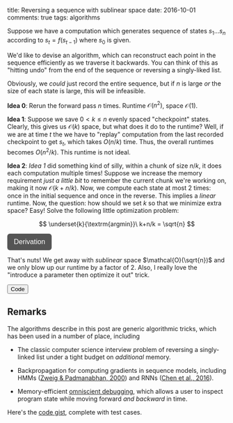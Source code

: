 title: Reversing a sequence with sublinear space
date: 2016-10-01
comments: true
tags: algorithms

Suppose we have a computation which generates sequence of states $s_1 \ldots
s_n$ according to $s_{t} = f(s_{t-1})$ where $s_0$ is given.

We'd like to devise an algorithm, which can reconstruct each point in the
sequence efficiently as we traverse it backwards. You can think of this as
"hitting undo" from the end of the sequence or reversing a singly-liked list.

Obviously, we *could* just record the entire sequence, but if $n$ is large *or*
the size of each state is large, this will be infeasible.

**Idea 0**: Rerun the forward pass $n$ times. Runtime $\mathcal{O}(n^2)$, space
  $\mathcal{O}(1)$.

**Idea 1**: Suppose we save $0 < k \le n$ evenly spaced "checkpoint" states.
Clearly, this gives us $\mathcal{O}(k)$ space, but what does it do to the
runtime?  Well, if we are at time $t$ the we have to "replay" computation from
the last recorded checkpoint to get $s_t$, which takes $O(n/k)$ time. Thus, the
overall runtimes becomes $O(n^2/k)$. This runtime is not ideal.

**Idea 2**: *Idea 1* did something kind of silly, within a chunk of size $n/k$,
it does each computation multiple times! Suppose we increase the memory
requirement *just a little bit* to remember the current chunk we're working on,
making it now $\mathcal{O}(k + n/k)$. Now, we compute each state at most $2$
times: once in the initial sequence and once in the reverse. This implies a
*linear* runtime.  Now, the question: how should we set $k$ so that we minimize
extra space? Easy! Solve the following little optimization problem:

$$
\underset{k}{\textrm{argmin}}\ k+n/k = \sqrt{n}
$$

<style>
.toggle-button {
    background-color: #555555;
    border: none;
    color: white;
    padding: 10px 15px;
    border-radius: 6px;
    text-align: center;
    text-decoration: none;
    display: inline-block;
    font-size: 16px;
    cursor: pointer;
}
.derivation {
  background-color: #f2f2f2;
  border: thin solid #ddd;
  padding: 10px;
  margin-bottom: 10px;
}
</style>

<script>
// workaround for when markdown/mathjax gets confused by the
// javascript dollar function.
function toggle(x) { $(x).toggle(); }
</script>

<button onclick="toggle('#derivation-optimal-space')" class="toggle-button">Derivation</button>
<div id="derivation-optimal-space" style="display:none;" class="derivation">
To get the minimum, we solve for $k$ that sets the derivative to zero.
$$
\begin{eqnarray}
    0 &=& \frac{\partial}{\partial k} \left[ k+n/k \right] \\
      &=& 1-n/k^2 \\
n/k^2 &=& 1 \\
  k^2 &=& n \\
    k &=& \sqrt{n}
\end{eqnarray}
$$
<br/>

Since it's safe to assume that $n,k \ge 1$ and $\frac{\partial^2}{\partial k\,
\partial k} = 2 n / k^3 > 0$ this is indeed a minimum. It's also global minimum
because $k+n/k$ is convex in $k$ when $n,k > 0$.

</div>

That's nuts! We get away with *sublinear* space $\mathcal{O}(\sqrt{n})$ and we
only blow up our runtime by a factor of 2. Also, I really love the "introduce a
parameter then optimize it out" trick.

<button onclick="toggle('#code-sqrt-space')">Code</button>
<div id="code-sqrt-space" style="display:none;">
```python
def sqrt_space(f, s0, n):
    k = int(ceil(sqrt(n)))
    memory = {}
    s = s0
    t = 0
    while t <= n:
        if t % k == 0:
            memory[t] = s
        s = f(s)
        t += 1
    b = n
    while b >= k:
        # last chunk may be shorter than k.
        c = ((n % k) or k) if b == n else k
        for s in reversed(step(f, memory[b-c], c)):
            yield s
            b -= 1

def step(f, s, k):
    "Take `k` steps from state `s`, save path. Cost: O(k) space, O(k) time."
    if k == 0:
        return []
    B = [s]
    for _ in range(k-1):
        s = f(s)
        B.append(s)
    return B
```
</div>

**Idea 3**: What if we apply "the remember $k$ states" trick *recursively*? I'm
going to work this out for $k=2$ (and then claim that the value of $k$ doesn't
matter).

Run forward to get the midpoint at $s_{m}$, where $m=b + \lfloor n/2
\rfloor$. Next, recurse on the left and right chunks $[b,m)$ and $[m,e)$.
We hit the base case when the width of the interval is
one.

Note that we implicitly store midpoints as we recurse (thanks to the stack
frame).  The max depth of the recursion is $\mathcal{O}(\log n)$, which gives us
a $\mathcal{O}(\log n)$ space bound.

We can characterize runtime with the following recurrence relation, $T(n) = 2
\cdot T(n/2) + \mathcal{O}(n)$. Since we recognize this as the recurrence for
mergesort, we know that it flattens to $\mathcal{O}(n \log n)$ time. Also, just
like in the case of sorting, the branching factor doesn't matter so we're happy
with or initial assumption that $k=2$.

<button onclick="toggle('#code-recursive')">Code</button>
<div id="code-recursive" style="display:none;">
```python
def recursive(f, s0, b, e):
    if e - b == 1:
        yield s0
    else:
        # do O(n/2) work to find the midpoint with O(1) space.
        s = s0
        d = (e-b)//2
        for _ in range(d):
            s = f(s)
        for s in recursive(f, s, b+d, e):
            yield s
        for s in recursive(f, s0, b, b+d):
            yield s
```
</div>


## Remarks

The algorithms describe in this post are generic algorithmic tricks, which has
been used in a number of place, including

* The classic computer science interview problem of reversing a singly-linked list
  under a tight budget on *additional* memory.

* Backpropagation for computing gradients in sequence models, including HMMs
  ([Zweig & Padmanabhan, 2000](https://www.microsoft.com/en-us/research/wp-content/uploads/2000/01/icslp00_logspace.pdf))
  and RNNs ([Chen et al., 2016](https://arxiv.org/abs/1604.06174v2)).

* Memory-efficient [omniscient debugging](https://arxiv.org/pdf/cs/0310016v1),
  which allows a user to inspect program state while moving forward *and
  backward* in time.


Here's the
[code gist](https://gist.github.com/timvieira/d2ac72ec3af7972d2471035011cbf1e2),
complete with test cases.
